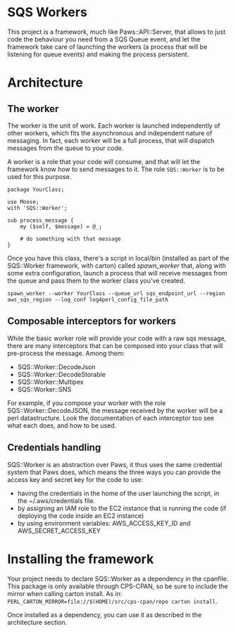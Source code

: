 # SQS Workers

This project is a framework, much like Paws::API::Server, that allows to just code the behaviour you need from a SQS Queue event, and let the framework take care of launching the workers (a process that will be listening for queue events) and making the process persistent.

# Architecture

## The worker

The worker is the unit of work. Each worker is launched independently of other workers, which fits the asynchronous and independent nature of messaging. In fact, each worker will be a full process, that will dispatch messages from the queue to your code.

A worker is a role that your code will consume, and that will let the framework know how to send messages to it.
The role ```SQS::Worker``` is to be used for this purpose.

```
package YourClass;

use Moose;
with 'SQS::Worker';

sub process_message {
	my ($self, $message) = @_;

	# do something with that message
}
```

Once you have this class, there's a script in local/bin (installed as part of the SQS::Worker framework, with carton) called *spawn_worker* that, along with some extra configuration, launch a process that will receive messages from the queue and pass them to the worker class you've created.

```
spawn_worker --worker YourClass --queue_url sqs_endpoint_url --region aws_sqs_region --log_conf log4perl_config_file_path
```

## Composable interceptors for workers

While the basic worker role will provide your code with a raw sqs message, there are many interceptors that can be composed into your class that will pre-process the message. Among them:

- SQS::Worker::DecodeJson
- SQS::Worker::DecodeStorable
- SQS::Worker::Multipex
- SQS::Worker::SNS

For example, if you compose your worker with the role SQS::Worker::DecodeJSON, the message received by the worker will be a perl datastructure.
Look the documentation of each interceptor too see what each does, and how to be used.

## Credentials handling

SQS::Worker is an abstraction over Paws, it thus uses the same credential system that Paws does, which means the three ways you can provide the access key and secret key for the code to use:

- having the credentials in the home of the user launching the script, in the ~/.aws/credentials file.
- by assigning an IAM role to the EC2 instance that is running the code (if deploying the code inside an EC2 instance)
- by using environment variables: AWS_ACCESS_KEY_ID and AWS_SECRET_ACCESS_KEY

# Installing the framework

Your project needs to declare SQS::Worker as a dependency in the cpanfile. This package is only available through CPS-CPAN, so be sure to include the mirror when calling carton install. As in:
```PERL_CARTON_MIRROR=file://$(HOME)/src/cps-cpan/repo carton install```.

Once installed as a dependency, you can use it as described in the architecture section.
